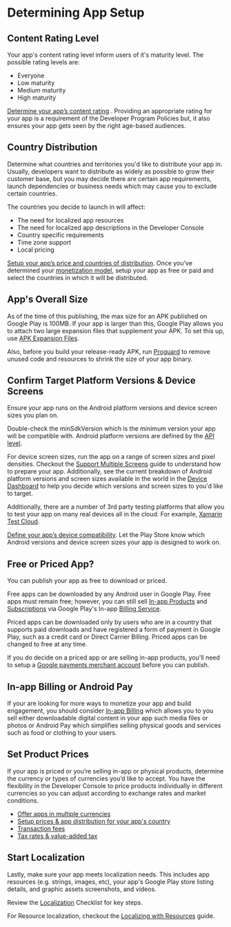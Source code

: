 # Determining App Setup

## Content Rating Level
Your app's content rating level inform users of it's maturity level. The possible rating levels are:

* Everyone
* Low maturity
* Medium maturity
* High maturity

[Determine your app’s content rating](https://support.google.com/googleplay/android-developer/answer/188189) . Providing an appropriate rating for your app is a requirement of the Developer Program Policies but, it also ensures your app gets seen by the right age-based audiences.

## Country Distribution
Determine what countries and territories you'd like to distribute your app in. Usually, developers want to distribute as widely as possible to grow their customer base, but you may decide there are certain app requirements, launch dependencies or business needs which may cause you to exclude certain countries.

The countries you decide to launch in will affect:

* The need for localized app resources
* The need for localized app descriptions in the Developer Console
* Country specific requirements
* Time zone support
* Local pricing

[Setup your app’s price and countries of distribution](https://support.google.com/googleplay/android-developer/answer/6334373). Once you’ve determined your [monetization model](https://developer.android.com/distribute/best-practices/earn/monetization-options.html), setup your app as free or paid and select the countries in which it will be distributed. 

## App's Overall Size
As of the time of this publishing, the max size for an APK published on Google Play is 100MB. If your app is larger than this, Google Play allows you to attach two large expansion files that supplement your APK. To set this up, use [APK Expansion Files](https://developer.android.com/google/play/expansion-files.html).

Also, before you build your release-ready APK, run [Proguard](https://developer.android.com/studio/build/shrink-code.html) to remove unused code and resources to shrink the size of your app binary.

## Confirm Target Platform Versions & Device Screens
Ensure your app runs on the Android platform versions and device screen sizes you plan on.

Double-check the minSdkVersion which is the minimum version your app will be compatible with. Android platform versions are defined by the [API level](https://developer.android.com/guide/topics/manifest/uses-sdk-element.html#ApiLevels).

For device screen sizes, run the app on a range of screen sizes and pixel densities. Checkout the [Support Multiple Screens](https://developer.android.com/guide/practices/screens_support.html) guide to understand how to prepare your app. Additionally, see the current breakdown of Android platform versions and screen sizes available in the world in the [Device Dashboard](https://developer.android.com/about/dashboards/index.html) to help you decide which versions and screen sizes to you'd like to target.

Additionally, there are a number of 3rd party testing platforms that allow you to test your app on many real devices all in the cloud. For example, [Xamarin Test Cloud](https://www.xamarin.com/test-cloud).

[Define your app’s device compatibility](https://support.google.com/googleplay/android-developer/answer/7353455?visit_id=1-636480105572559028-3255797253&rd=1). Let the Play Store know which Android versions and device screen sizes your app is designed to work on.

## Free or Priced App?
You can publish your app as free to download or priced.

Free apps can be downloaded by any Android user in Google Play. Free apps must remain free; however, you can still sell [In-app Products](https://developer.android.com/google/play/billing/billing_overview.html#products) and [Subscriptions](https://developer.android.com/google/play/billing/billing_subscriptions.html) via Google Play's In-app [Billing Service](https://developer.android.com/google/play/billing/index.html).

Priced apps can be downloaded only by users who are in a country that supports paid downloads and have registered a form of payment in Google Play, such as a credit card or Direct Carrier Billing. Priced apps can be changed to free at any time.

If you do decide on a priced app or are selling in-app products, you'll need to setup a [Google payments merchant account](https://developer.android.com/distribute/best-practices/launch/index.html) before you can publish.

## In-app Billing or Android Pay
If your are looking for more ways to monetize your app and build engagement, you should consider [In-app Billing](https://developer.android.com/google/play/billing/index.html) which allows you to you sell either downloadable digital content in your app such media files or photos or Android Pay which simplifies selling physical goods and services such as food or clothing to your users.

## Set Product Prices
If your app is priced or you’re selling in-app or physical products, determine the currency or types of currencies you’d like to accept. You have the flexibility in the Developer Console to price products individually in different currencies so you can adjust according to exchange rates and market conditions.

* [Offer apps in multiple currencies](https://support.google.com/googleplay/android-developer/answer/1169947)
* [Setup prices & app distribution for your app's country](https://support.google.com/googleplay/android-developer/answer/6334373?visit_id=1-636275525080183095-4138352002&rd=1#paid_free)
* [Transaction fees](https://support.google.com/googleplay/android-developer/answer/112622)
* [Tax rates & value-added tax](https://support.google.com/googleplay/android-developer/answer/138000)

## Start Localization
Lastly, make sure your app meets localization needs. This includes app resources (e.g. strings, images, etc), your app's Google Play store listing details, and graphic assets screenshots, and videos.

Review the [Localization](https://developer.android.com/distribute/best-practices/launch/localization-checklist.html) Checklist for key steps.

For Resource localization, checkout the [Localizing with Resources](https://developer.android.com/guide/topics/resources/localization.html) guide.









